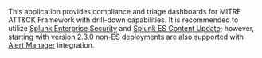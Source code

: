 This application provides compliance and triage dashboards for MITRE ATT&CK Framework with drill-down capabilities. It is recommended to utilize [Splunk Enterprise Security](https://splunkbase.splunk.com/app/263/) and [Splunk ES Content Update](https://splunkbase.splunk.com/app/3449/); however, starting with version 2.3.0 non-ES deployments are also supported with [Alert Manager](https://splunkbase.splunk.com/app/2665/) integration.
